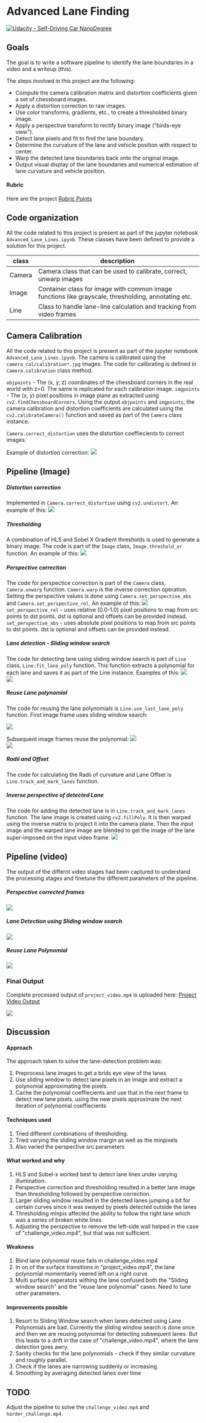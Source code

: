# Advanced Lane Finding
[![Udacity - Self-Driving Car NanoDegree](https://s3.amazonaws.com/udacity-sdc/github/shield-carnd.svg)](http://www.udacity.com/drive)

## Goals
The goal is to write a software pipeline to identify the lane boundaries in a video and a writeup (this).

The steps involved in this project are the following:

* Compute the camera calibration matrix and distortion coefficients given a set of chessboard images.
* Apply a distortion correction to raw images.
* Use color transforms, gradients, etc., to create a thresholded binary image.
* Apply a perspective transform to rectify binary image ("birds-eye view").
* Detect lane pixels and fit to find the lane boundary.
* Determine the curvature of the lane and vehicle position with respect to center.
* Warp the detected lane boundaries back onto the original image.
* Output visual display of the lane boundaries and numerical estimation of lane curvature and vehicle position.

#### Rubric
Here are the project [Rubric Points](https://review.udacity.com/#!/rubrics/571/view)

## Code organization
All the code related to this project is present as part of the jupyter notebook ```Advanced_Lane_Lines.ipynb```. These classes have been defined to provide a solution for this project.

|class|description|
|---|---|
|Camera|Camera class that can be used to calibrate, correct, unwarp images|
|Image|Container class for image with common image functions like grayscale, thresholding, annotating etc.|
|Line|Class to handle lane-line calculation and tracking from video frames|

## Camera Calibration
All the code related to this project is present as part of the jupyter notebook `Advanced_Lane_Lines.ipynb`. The camera is calibrated using the `camera_cal/calibration*.jpg` images. The code for calibrating is defined in `Camera.calibration` class method.

`objpoints` - The (x, y, z) coordinates of the chessboard corners in the real world with z=0. The same is replicated for each calibration image.
`imgpoints` - The (x, y) pixel positions in image plane as extracted using `cv2.findChessboardCorners`. Using the output `objpoints` and `imgpoints`, the camera calibration and distortion coefficients are calculated using the `cv2.calibrateCamera()` function and saved as part of the `Camera` class instance.

`Camera.correct_distortion` uses the distortion coeffiecients to correct images.

Example of distortion correction:
![](./output_images/calibration1_undist.jpg)


## Pipeline (Image)
##### Distortion correction
Implemented in `Camera.correct_distortion` using `cv2.undistort`. An example of this:
![](./output_images/test4_undist.jpg)

##### Thresholding
A combination of HLS and Sobel X Gradient thresholds is used to generate a binary image. The code is part of the `Image` class, `Image.threshold_or` function. An example of this: 
![](./output_images/test6_thresholded.jpg)

##### Perspective correction
The code for perspectice correction is part of the `Camera` class, `Camera.unwarp` function. `Camera.warp` is the inverse correction operation. 
Setting the perspective values is done using `Camera.set_perspective_abs` and `Camera.set_perspective_rel`.
An example of this: 
![](./output_images/test6_unwarp.jpg)  
`set_perspective_rel` - uses relative (0.0-1.0) pixel positions to map from src points to dst points. dst is optional and offsets can be provided instead.  
`set_perspective_abs` - uses absolute pixel positions to map from src points to dst points. dst is optional and offsets can be provided instead.

##### Lane detection - Sliding window search 
The code for detecting lane using sliding window search is part of  `Line` class, `Line.fit_lane_poly` function. This function extracts a polynomial for each lane and saves it as part of the Line instance.
Examples of this: 
![](./output_images/process_3_fit_lane_poly.jpg)  
![](./output_images/process_2_fit_lane_poly.jpg)  

##### Reuse Lane polynomial
The code for reusing the  lane polynomials is `Line.use_last_lane_poly` function. First image frame uses sliding window search:

![](./output_images/process_1_use_last_lane_poly.jpg)  

Subsequent image frames reuse the polynomial:
![](./output_images/process_3_use_last_lane_poly.jpg)  
![](./output_images/process_2_use_last_lane_poly.jpg)  

##### Radii and Offset 
The code for calculating the Radii of curvature and Lane Offset is `Line.track_and_mark_lanes` function.

##### Inverse perspective of detected Lane
The code for adding the detected lane is in `Line.track_and_mark_lanes` function. The lane image is created using `cv2.fillPoly`. It is then warped using the inverse matrix to project it into the camera plane. Then the input image and the warped lane image are blended to get the image of the lane super-imposed on the input video frame.
![](./output_images/process_3_track_and_mark_lanes.jpg) 

## Pipeline (video)
The output of the differnt video stages had been captured to understand the processing stages and finetune the different parameters of the pipeline.

##### Perspective corrected frames
![](./output_images/unwarp_project_video_output.gif)

##### Lane Detection using Sliding window search
![](./output_images/fit_lane_poly_project_video_output.gif)

##### Reuse Lane Polynomial
![](./output_images/use_last_lane_poly_project_video_output.gif)

### Final Output
Complete processed output of `project_video.mp4` is uploaded here: [Project Video Output](https://github.com/barney-s/CarND-Advanced-Lane-Lines/blob/master/track_and_mark_lanes_project_video_output.mp4)

![](./output_images/project_video_output.gif)


## Discussion
#### Approach
The approach taken to solve the lane-detection problem was:

1. Preprocess lane images to get a brids eye view of the lanes
2. Use sliding window to detect lane pixels in an image and extract a polynomial approximating the pixels.
3. Cache the polynomial coeffiecients and use that in the next frame to detect new lane pixels. using the new pixels approximate the next iteration of polynomial coeffiecients

#### Techniques used
1. Tried different combinations of thresholding. 
2. Tried varying the sliding window margin as well as the minpixels
3. Also varied the perspective src parameters


#### What worked and why
1. HLS and Sobel-x worked best to detect lane lines under varying illumination.
2. Perspective correction and thresholding resulted in a better lane image than thresholding followed by perspective correction.
3. Larger sliding window resulted in the detected lanes jumping a bit for certain curves since it was swayed by pixels detected outside the lanes
4. Thresholding minpix affected the ability to follow the right lane which was a series of broken white lines
5. Adjusting the perspective to remove the left-side wall helped in the case of "challenge_video.mp4", but that was not sufficient.


#### Weakness
1. Blind lane polynomial reuse fails in challenge_video.mp4
2. In on of the surface transitions in "project_video.mp4", the lane polynomial momemtarily veered left on a right curve
3. Multi surface seperators withing the lane confused both the "Sliding window search" and the "reuse lane polynomial" cases. Need to tune other parameters.


#### Improvements possible

1. Resort to Sliding Window search when lanes detected using Lane Polynomials are bad. Currently the sliding window search is done once and then we are reusing polynomial for detecting subsequent lanes. But this leads to a drift in the case of "challenge_video.mp4", where the lane detection goes awry. 
2. Sanity checks for the lane polynomials - check if they similar curvature and roughly parallel.
3. Check if the lanes are narrowing suddenly or increasing.
4. Smoothing by averaging detected lanes over time


## TODO
Adjust the pipeline to solve the `challenge_video.mp4` and `harder_challenge.mp4`.
